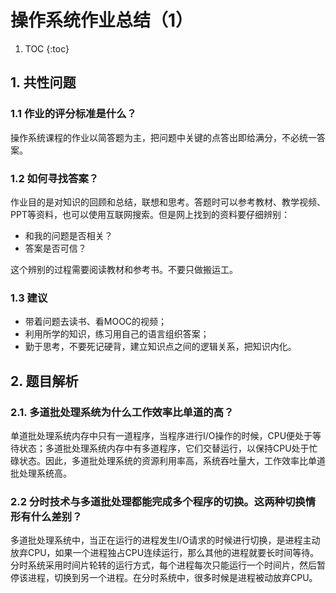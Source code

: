 # 操作系统作业总结（1）


1. TOC
{:toc}

## 1. 共性问题
### 1.1 作业的评分标准是什么？
操作系统课程的作业以简答题为主，把问题中关键的点答出即给满分，不必统一答案。
### 1.2 如何寻找答案？
作业目的是对知识的回顾和总结，联想和思考。答题时可以参考教材、教学视频、PPT等资料，也可以使用互联网搜索。但是网上找到的资料要仔细辨别：
- 和我的问题是否相关？
- 答案是否可信？

这个辨别的过程需要阅读教材和参考书。不要只做搬运工。
### 1.3 建议
- 带着问题去读书、看MOOC的视频；
- 利用所学的知识，练习用自己的语言组织答案；
- 勤于思考，不要死记硬背，建立知识点之间的逻辑关系，把知识内化。

## 2. 题目解析
### 2.1. 多道批处理系统为什么工作效率比单道的高？
单道批处理系统内存中只有一道程序，当程序进行I/O操作的时候，CPU便处于等待状态；多道批处理系统内存中有多道程序，它们交替运行，以保持CPU处于忙碌状态。因此，多道批处理系统的资源利用率高，系统吞吐量大，工作效率比单道批处理系统高。

### 2.2 分时技术与多道批处理都能完成多个程序的切换。这两种切换情形有什么差别？
多道批处理系统中，当正在运行的进程发生I/O请求的时候进行切换，是进程主动放弃CPU，如果一个进程独占CPU连续运行，那么其他的进程就要长时间等待。分时系统采用时间片轮转的运行方式，每个进程每次只能运行一个时间片，然后暂停该进程，切换到另一个进程。在分时系统中，很多时候是进程被动放弃CPU。
